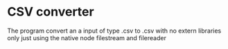 # CSV converter

The program convert an a input of type .csv to .csv with no extern libraries only just using the
native node filestream and filereader
